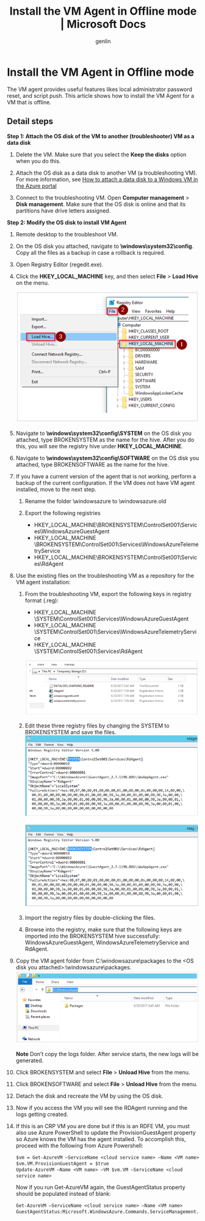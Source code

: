 ﻿---
title: Install the VM Agent in Offline mode | Microsoft Docs
description: Learn Install the VM Agent in Offline mode.
services: virtual-machines-windows
documentationcenter: ''
author: genlin
manager: timlt
editor: ''
tags: azure-resource-manager

ms.assetid: 45c69812-d3e4-48de-a98d-39a0f5675777
ms.service: virtual-machines-windows
ms.workload: infrastructure-services
ms.tgt_pltfrm: vm-windows
ms.devlang: na
ms.topic: article
ms.date: 01/26/2018
ms.author: genli

---
# Install the VM Agent in Offline mode

The VM agent provides useful features likes local administrator
password reset, and script push. This article shows how to install the
VM Agent for a VM that is offline.

## Detail steps

**Step 1: Attach the OS disk of the VM to another (troubleshooter) VM as
a data disk**

1.  Delete the VM. Make sure that you select the **Keep the disks**
    option when you do this.

2.  Attach the OS disk as a data disk to another VM (a
    troubleshooting VM). For more information, see [How to attach a data
    disk to a Windows VM in the Azure
    portal](attach-managed-disk-portal.md)

3.  Connect to the troubleshooting VM. Open **Computer management** &gt;
    **Disk management**. Make sure that the OS disk is online and that
    its partitions have drive letters assigned.

**Step 2: Modify the OS disk to install VM Agent**

1.  Remote desktop to the troubleshoot VM.

2.  On the OS disk you attached, navigate to
    **\windows\system32\config**. Copy all the files as a backup in
    case a rollback is required.

3.  Open Registry Editor (regedit.exe).

4.  Click the **HKEY_LOCAL_MACHINE** key, and then select
    **File** > **Load Hive** on the menu.

    ![Load hive](./media/install-vm-agent-offline/load-hive.png)

5.  Navigate to **\windows\system32\config\SYSTEM** on the OS disk
    you attached, type BROKENSYSTEM as the name for the hive. After you do this, you will see the registry hive under
    **HKEY_LOCAL_MACHINE**.

6.  Navigate to **\windows\system32\config\SOFTWARE** on the OS disk
    you attached, type BROKENSOFTWARE as the name for the hive.

7.  If you have a current version of the agent that is not working,
    perform a backup of the current configuration. If the VM does not
    have VM agent installed, move to the next step.  
      
    1. Rename the folder \windowsazure to \windowsazure.old

    2. Export the following registries
        - HKEY_LOCAL_MACHINE\BROKENSYSTEM\ControlSet001\Services\WindowsAzureGuestAgent
        - HKEY_LOCAL_MACHINE
        \BROKENSYSTEM\\ControlSet001\Services\WindowsAzureTelemetryService
        - HKEY_LOCAL_MACHINE\BROKENSYSTEM\ControlSet001\Services\RdAgent

8.	Use the existing files on the troubleshooting VM as a repository for the VM agent installation: 

    1. From the troubleshooting VM, export the following keys in registry format (.reg): 

        - HKEY_LOCAL_MACHINE  \SYSTEM\ControlSet001\Services\WindowsAzureGuestAgent
        - HKEY_LOCAL_MACHINE  \SYSTEM\ControlSet001\Services\WindowsAzureTelemetryService
        - HKEY_LOCAL_MACHINE  \SYSTEM\ControlSet001\Services\RdAgent

        ![The image about export registry keys](./media/install-vm-agent-offline/backup-reg.png)

    2. Edit these three registry files by changing the SYSTEM to BROKENSYSTEM and save the files.
        ![The image about change registry keys](./media/install-vm-agent-offline/change-reg.png)
    3. Import the registry files by double-clicking the files.
    4. Browse into the registry, make sure that the following keys are imported into the BROKENSYSTEM hive successfully: WindowsAzureGuestAgent, WindowsAzureTelemetryService and RdAgent.

9.  Copy the VM agent folder from C:\windowsazure\packages
    to the &lt;OS disk you attached&gt;:\windowsazure\packages.
    ![The image about copy files](./media/install-vm-agent-offline/copy-package.png)
      
    **Note** Don’t copy the logs folder. After service starts, the new logs will be generated.

10.  Click BROKENSYSTEM and select **File** > **Unload Hive**​ from the menu.

11.  Click BROKENSOFTWARE and select **File** > **Unload Hive**​ from the menu.

12.  Detach the disk and recreate the VM by using the OS disk.

13. Now if you access the VM you will see the RDAgent running and the
    logs getting created.

14. If this is an CRP VM you are done but if this is an RDFE
    VM, you must also use Azure PowerShell to update the
    ProvisionGuestAgent property so Azure knows the VM has the
    agent installed. To accomplish this, proceed with the following from
    Azure Powershell:

        $vm = Get-AzureVM –ServiceName <cloud service name> –Name <VM name>
        $vm.VM.ProvisionGuestAgent = $true
        Update-AzureVM –Name <VM name> –VM $vm.VM –ServiceName <cloud service name>

    Now if you run Get-AzureVM again, the GuestAgentStatus property should be populated instead of blank:

        Get-AzureVM –ServiceName <cloud service name> –Name <VM name>
        GuestAgentStatus:Microsoft.WindowsAzure.Commands.ServiceManagement.Model.PersistentVMModel.GuestAgentStatus
